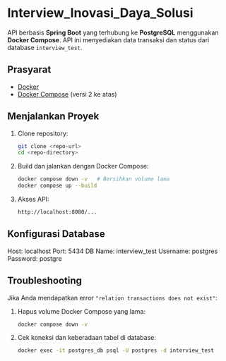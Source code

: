 # Interview_Inovasi_Daya_Solusi
API berbasis **Spring Boot** yang terhubung ke **PostgreSQL** menggunakan **Docker Compose**. API ini menyediakan data transaksi dan status dari database `interview_test`.

## Prasyarat

- [Docker](https://www.docker.com/)
- [Docker Compose](https://docs.docker.com/compose/) (versi 2 ke atas)

## Menjalankan Proyek

1.  Clone repository:
    ```bash
    git clone <repo-url>
    cd <repo-directory>
    ```
2.  Build dan jalankan dengan Docker Compose:
    ```bash
    docker compose down -v   # Bersihkan volume lama
    docker compose up --build
    ```
3.  Akses API:
    ```bash
    http://localhost:8080/...
    ```

## Konfigurasi Database

Host: localhost
Port: 5434
DB Name: interview_test
Username: postgres
Password: postgre


## Troubleshooting

Jika Anda mendapatkan error `"relation transactions does not exist"`:

1.  Hapus volume Docker Compose yang lama:
    ```bash
    docker compose down -v
    ```
2.  Cek koneksi dan keberadaan tabel di database:
    ```bash
    docker exec -it postgres_db psql -U postgres -d interview_test
    ```
